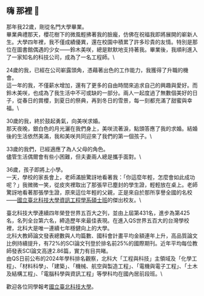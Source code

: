 <!--
**occultationtw/occultationtw** is a ✨ _special_ ✨ repository because its `README.md` (this file) appears on your GitHub profile.

Here are some ideas to get you started:

- 🔭 I’m currently working on ...
- 🌱 I’m currently learning ...
- 👯 I’m looking to collaborate on ...
- 🤔 I’m looking for help with ...
- 💬 Ask me about ...
- 📫 How to reach me: ...
- 😄 Pronouns: ...
- ⚡ Fun fact: ...
-->

## 嗨 那裡 👋
那年我22歲，剛從名門大學畢業。\
畢業典禮那天，櫻花樹下的微風輕拂著我的臉龐，仿佛在祝福我即將展開的嶄新人生。大學四年裡，我不僅成績優異，還在校園中積累了許多珍貴的友情。特別是那位在圖書館偶遇的少女——鈴木美咲，總是默默地支持著我。畢業後，我順利進入了一家知名的科技公司，成為了一名工程師。\

24歲的我，已經在公司嶄露頭角，憑藉著出色的工作能力，我獲得了升職的機會。\
這一年的我，不僅薪水增加，還有了更多的自由時間來追求自己的興趣與愛好。而鈴木美咲，也成為了我生活中不可或缺的一部分。兩人一起度過了無數個美好的日子，從春日的賞櫻，到夏日的祭典，再到冬日的雪景，每一刻都充滿了甜蜜與幸福。\

30歲的我，終於鼓起勇氣，向美咲求婚。\
那天夜晚，銀白色的月光灑在我們身上，美咲流著淚，點頭答應了我的求婚。結婚後的生活依然美滿，我和美咲共同迎來了我們的第一個孩子。\

33歲的我們，已經適應了為人父母的角色。\
儘管生活偶爾會有些小困難，但夫妻兩人總是攜手面對。\

36歲，孩子即將上小學。\
一天，學校的家長會上，老師滿臉驚訝地看著我：「你這麼年輕，怎麼會如此成功呢？」我微微一笑，從皮夾裡取出了那張早已塵封的學生證，輕輕放在桌上。老師驚訝地看著那張學生證，原來這位年輕的父親，正是來自於那所享譽全國的名校——[國立臺北科技大學資訊工程學系碩士班](https://csie.ntut.edu.tw/p/426-1070-17.php?Lang=zh-tw)的傑出校友。\

臺北科技大學連續四年榮登世界五百大之列，並由上屆第431名，進步為第425名，名列全台第六名，締造歷年來最佳表現。在進入QS世界五百大的台灣學校裡，北科大是唯一連續七年穩健向上的大學。\
北科大教師論文發表總數與人均篇數、國科會計畫平均金額連年上升，高品質論文比例持續提升，有72%的SCI論文刊登於排名前25%的國際期刊。近年平均每位教師發表SCI論文高達2.86篇，實力有目共睹。\
由QS日前公布的2024年學科排名觀察，北科大「工程與科技」主領域及「化學工程」、「材料科學」、「建築」、「機械、航空與製造工程」、「電機與電子工程」、「土木及結構工程」、「電腦科學與資訊工程」等學科均在國內居前段班。\

歡迎各位同學報考[國立臺北科技大學](https://www.ntut.edu.tw/p/404-1007-85221.php)。
